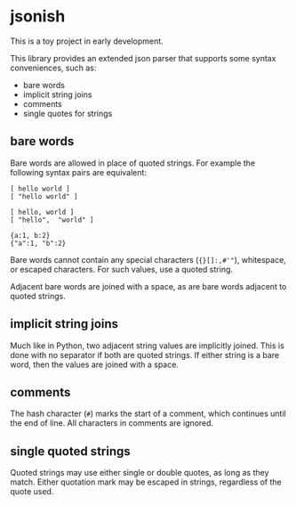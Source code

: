 jsonish
=======

This is a toy project in early development.

This library provides an extended json parser that supports some syntax
conveniences, such as:

  * bare words
  * implicit string joins
  * comments
  * single quotes for strings

bare words
----------

Bare words are allowed in place of quoted strings. For example the following
syntax pairs are equivalent:

    [ hello world ]
    [ "hello world" ]

    [ hello, world ]
    [ "hello",  "world" ]

    {a:1, b:2}
    {"a":1, "b":2}

Bare words cannot contain any special characters (`{}[]:,#'"`), whitespace, or
escaped characters. For such values, use a quoted string.

Adjacent bare words are joined with a space, as are bare words adjacent to
quoted strings.


implicit string joins
---------------------

Much like in Python, two adjacent string values are implicitly joined. This
is done with no separator if both are quoted strings. If either string is
a bare word, then the values are joined with a space.


comments
--------

The hash character (`#`) marks the start of a comment, which continues until
the end of line. All characters in comments are ignored.


single quoted strings
---------------------

Quoted strings may use either single or double quotes, as long as they match.
Either quotation mark may be escaped in strings, regardless of the quote used.
